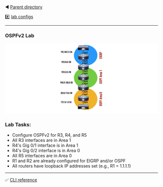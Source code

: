 ◀️ [Parent directory](../) 

#️⃣ [lab configs](./ospfv2.yaml)

---

### OSPFv2 Lab

![Lab topology](https://github.com/tech-zero/assets/blob/main/images/ospfv2.png)

### Lab Tasks:
- Configure OSPFv2 for R3, R4, and R5
- All R3 interfaces are in Area 1
- R4's Gig 0/1 interface is in Area 1
- R4's Gig 0/2 interface is in Area 0
- All R5 interfaces are in Area 0
- R1 and R2 are already configured for EIGRP and/or OSPF
- All routers have loopback IP addresses set (e.g., R1 = 1.1.1.1)

---

:white_check_mark: [CLI reference](https://github.com/tech-zero/assets/blob/main/solutions/32a-ospfv2.md)
